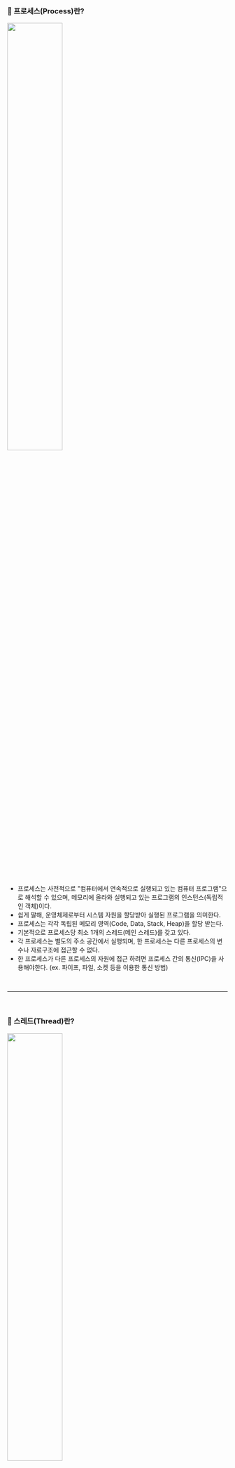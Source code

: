### 📕 프로세스(Process)란?

<img src = "https://gmlwjd9405.github.io/images/os-process-and-thread/process.png" width = "50%">

- 프로세스는 사전적으로 "컴퓨터에서 연속적으로 실행되고 있는 컴퓨터 프로그램"으로 해석할 수 있으며, 메모리에 올라와 실행되고 있는 프로그램의 인스턴스(독립적인 객체)이다.
- 쉽게 말해, 운영체제로부터 시스템 자원을 할당받아 실행된 프로그램을 의미한다.
- 프로세스는 각각 독립된 메모리 영역(Code, Data, Stack, Heap)을 할당 받는다.
- 기본적으로 프로세스당 최소 1개의 스레드(메인 스레드)를 갖고 있다.
- 각 프로세스는 별도의 주소 공간에서 실행되며, 한 프로세스는 다른 프로세스의 변수나 자료구조에 접근할 수 없다.
- 한 프로세스가 다른 프로세스의 자원에 접근 하려면 프로세스 간의 통신(IPC)을 사용해야한다. (ex. 파이프, 파일, 소켓 등을 이용한 통신 방법)

<br>

<hr>

<br>

### 📕 스레드(Thread)란?

<img src = "https://gmlwjd9405.github.io/images/os-process-and-thread/thread.png" width = "50%">

- 스레드는 사전적으로 "프로세스 내에서 실행되는 여러 흐름의 단위"로 해석할 수 있으며, 프로세스의 특정한 수행 경로를 뜻한다.
- 쉽게 말해, 프로세스가 할당받은 자원을 이용하는 실행의 단위를 의미한다.
- 스레드는 프로세스 내에서 각각 Stack만 따로 할당받고, Code, Data, Heap 영역은 공유한다.
- 스레드는 한 프로세스 내에서 동작되는 여러 실행의 흐름으로, 프레세스 내의 주소 공간이나 자원들(힙 공간 등)을 같은 프로세스 내에 스레드끼리 공유하면서 실행된다.

<br>

**스레드마다 스택을 독립적으로 할당하는 이유**

스택은 함수 호출시 전달되는 인자, 되돌아갈 주소값, 함수 내에서 선언하는 변수 등을 저장하기 위해 사용되는 메모리 공간이므로, 독립적인 실행 흐름을 추가하기 위해 최소 조건으로 독립된 스택을 할당한다.

<br>

<hr>

<br>

### 📕 멀티 프로세스

- 멀티 프로세싱이란, 하나의 응용 프로그램을 여러 개의 프로세스로 구성하여 각 프로세스가 하나의 작업을 처리하도록 하는 것이다.

|구분|내용|
|:--------:|:--------:|
|**장점**|여러 개의 자식 프로세스 중 하나에 문제가 발생해도 다른 영향이 확산되지 않는다.|
|**단점**|프로세스 사이의 어렵고 복잡한 통신 기법(IPC) <br> Context Switching에서의 오버헤드|

<br>

### 멀티 스레드

- 멀티 스레딩이란, 하나의 응용 프로그램을 여러 개의 스레드로 구성하고 각 스레드로 하여금 하나의 작업을 처리하도록 하는 것이다.

|구분|내용|
|:--------:|:--------:|
|**장점**|시스템 자원 소모 감소(자원의 효율성 증대) <br> 시스템 처리량 증가 (처리 비용 감소) <br> 간단한 통신 방법으로 인한 프로그램 응답 시간 단축|
|**단점**|하나의 스레드에 문제가 발생하면 전체 프로세스가 영향을 받는다.<br> 단일 프로세스 시스템의 경우 효과를 기대하기 어려움 <br> 다른 프로세스에서 스레드를 제어할 수 없다. <br> 자원 공유의 문제가 발생한다 (동기화 문제)|

<br>

### 📕 멀티 프로세스 대신 멀티 스레드를 사용하는 이유

<img src = "https://gmlwjd9405.github.io/images/os-process-and-thread/multi-thread.png" width = "70%">

**📌 자원의 효율성 증대**

- 멀티 프로세스로 실행되는 작업을 멀티 스레드로 실행할 경우, 프로세스를 생성하며 자원을 할당하는 시스템 콜이 줄어들어 자원을 효율적으로 관리할 수 있음

**📌 응답 시간 단축 및 처리 비용 감소**

- Context Switching시 스레드는 Stack 영역만 처리하기 때문에 프로세스 간의 전환 속도보다 스레드 간의 전환 속도가 빠르다.

**⚠ 주의할 점**

- 동기화 문제
- 스레드 간의 자원 공유는 전역 변수를 이용하므로 함께 상용할 때 충돌이 발생할 수 있다.


<br>

<hr>

<br>

### 📕 스케줄러

**프로세스를 스케줄링 하기 위한 Queue**에는 세 가지 종류가 존재한다.

📌 Scheduling Queues

- Job Queue : 시스템 안의 모든 프로세스의 집합
- Ready Queue : ready 상태의 메인 메모리 안에 상주하는 모든 프레세스의 집합
- Device Queue : I/O장치 사용을 대기하는 프로세스들의 집합

각각의 Queue에 프로세스들을 넣고 빼주는 스케줄러에도 크게 세 가지 종류가 존재한다.

📌 스케줄러의 종류

- 장기 스케줄러(Long-term scheduler)/잡 스케줄러(Job scheduler)
  - 디스크와 메모리 사이의 스케줄링 담당
  - 어떤 프로세스에 메모리를 할당하여 ready queue로 보낼지 결정하는 역할
- 단기 스케줄러(Short-term scheduler)/CPU 스케줄러(CPU scheduler)
  - 메모리와 CPU 사이의 스케줄링 담당
  - 어떤 프로세스를 running 상태로 전환 시킬지 결정하는 역할
- 중기 스케줄러(Mid-term scheduler)/스와퍼(Swapper)
  - 여유 공간을 마련하기 위해 프로세스를 통째로 메모리에서 디스크로 쫓아내는 역할(swap in/swap out)


<br>

<hr>

<br>

### 📕 CPU 스케줄러

스케줄링 대상은 Ready Queue에 있는 프로세스들이다.

📌 FCFS(First Come First Served)
- 비선점형 스케줄링 방식
- 먼저 도착한 프로세스가 CPU를 먼저 할당.
- 큐를 이용해 쉽게 구현 가능
- ⚠ 콘보이 현상(Convoy Effect) 발생 가능
    - burst time이 긴 프로세스가 먼저 도착해 다른 프로세스의 실행 시간이 전부 늦춰져 효율을 떨어뜨리는 현상

📌 SJF(Shortest Job First)
- 비선점형 스케줄링 방식
- burst time이 짧은 프로세스가 먼저 CPU를 할당
- ⚠ 기아 현상(Starvation) 발생 가능
  - 계속해서 우선순위가 높은 프로세스(burst time이 짧은)가 먼저 실행되어 먼저 도착했어도 우선순위가 낮은 프로세스(burst time이 긴)가 계속해서 CPU를 할당받지 못하는 현상

📌 SRTF(Shortest Remaining Time First)
- 선점형 스케줄링 방식
- 남은 burst time이 더 짧은 프로세스에 CPU를 할당
- 기아 현상 발생 가능

📌 우선순위 스케줄링(Priority Scheduling)
- 선점과 비선점 두가지 방식에 모두 적용 가능
- 우선순위가 높은 프로세스에 CPU를 먼저 할당
- 기아 현상과 무기한 봉쇄가 발생할 수 있으며 에이징 기법을 통해 해결
  - ⚠ 무기한 봉쇄(Indefinite blocking) : 실행 준비는 되어있으나 CPU를 사용못하는 프로세스를 CPU가 무기한 대기하는 상태
  - ⚠ 에이징 기법(Aging) : 먼저 도착한 프로세스가 나이를 계속 먹으며 우선순위가 올라가는 기법

📌 라운드 로빈(RR, Round Robin)
- 선점형 스케줄링 방식, 현대적인 CPU 스케줄링
- 프로세스에 동일한 할당 시간(Time Quantum)만큼 순서대로 계속 CPU를 할당
- 응답시간이 빠르며, 모든 프로세스가 공정하게 CPU를 할당받을 수 있음을 보장
- ⚠ 단, CPU 할당 시간(Time Quantum)이 길 경우, FCFS랑 같아지며 반대로 짧을 경우 잦은 Context Switching으로 오버헤드가 발생한다.<br>　　그렇기 때문에 적당한 CPU 할당 시간을 설정하는 것이 중요하다.

<br>

<hr>

<br>

이미지 출처 : [Link](https://gmlwjd9405.github.io/2018/09/14/process-vs-thread.html)

프로세스/스레드 내용 출처 : [Link](https://gmlwjd9405.github.io/2018/09/14/process-vs-thread.html)

스케줄러 내용 출처 : [Link](https://dheldh77.tistory.com/entry/%EC%9A%B4%EC%98%81%EC%B2%B4%EC%A0%9C-%EC%8A%A4%EC%BC%80%EC%A4%84%EB%9F%ACScheduler)
